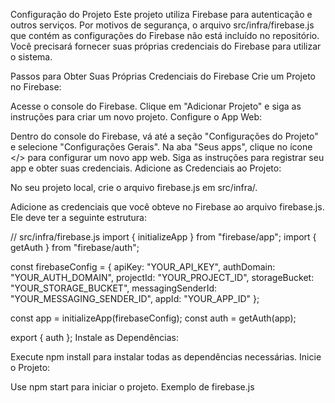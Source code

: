 Configuração do Projeto
Este projeto utiliza Firebase para autenticação e outros serviços. Por motivos de segurança, o arquivo src/infra/firebase.js que contém as configurações do Firebase não está incluído no repositório. Você precisará fornecer suas próprias credenciais do Firebase para utilizar o sistema.

Passos para Obter Suas Próprias Credenciais do Firebase
Crie um Projeto no Firebase:

Acesse o console do Firebase.
Clique em "Adicionar Projeto" e siga as instruções para criar um novo projeto.
Configure o App Web:

Dentro do console do Firebase, vá até a seção "Configurações do Projeto" e selecione "Configurações Gerais".
Na aba "Seus apps", clique no ícone </> para configurar um novo app web.
Siga as instruções para registrar seu app e obter suas credenciais.
Adicione as Credenciais ao Projeto:

No seu projeto local, crie o arquivo firebase.js em src/infra/.

Adicione as credenciais que você obteve no Firebase ao arquivo firebase.js. Ele deve ter a seguinte estrutura:


// src/infra/firebase.js
import { initializeApp } from "firebase/app";
import { getAuth } from "firebase/auth";

const firebaseConfig = {
  apiKey: "YOUR_API_KEY",
  authDomain: "YOUR_AUTH_DOMAIN",
  projectId: "YOUR_PROJECT_ID",
  storageBucket: "YOUR_STORAGE_BUCKET",
  messagingSenderId: "YOUR_MESSAGING_SENDER_ID",
  appId: "YOUR_APP_ID"
};

const app = initializeApp(firebaseConfig);
const auth = getAuth(app);

export { auth };
Instale as Dependências:

Execute npm install para instalar todas as dependências necessárias.
Inicie o Projeto:

Use npm start para iniciar o projeto.
Exemplo de firebase.js
